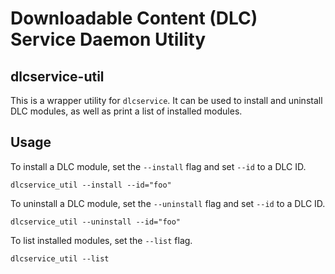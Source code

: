# Downloadable Content (DLC) Service Daemon Utility

## dlcservice-util

This is a wrapper utility for `dlcservice`. It can be used to install and
uninstall DLC modules, as well as print a list of installed modules.

## Usage

To install a DLC module, set the `--install` flag and set `--id` to a DLC ID.

`dlcservice_util --install --id="foo"`

To uninstall a DLC module, set the `--uninstall` flag and set `--id` to a
DLC ID.

`dlcservice_util --uninstall --id="foo"`

To list installed modules, set the `--list` flag.

`dlcservice_util --list`

